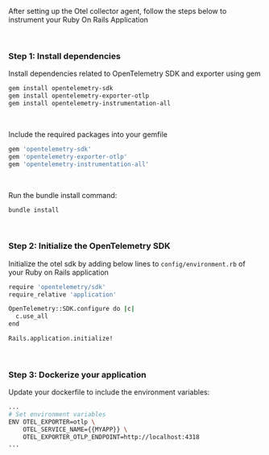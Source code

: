 &nbsp;

After setting up the Otel collector agent, follow the steps below to instrument your Ruby On Rails Application

&nbsp;

### Step 1: Install dependencies
Install dependencies related to OpenTelemetry SDK and exporter using gem
```bash
gem install opentelemetry-sdk
gem install opentelemetry-exporter-otlp
gem install opentelemetry-instrumentation-all
```
&nbsp;

Include the required packages into your gemfile
```bash
gem 'opentelemetry-sdk'
gem 'opentelemetry-exporter-otlp'
gem 'opentelemetry-instrumentation-all'
```
&nbsp;

Run the bundle install command:
```bash
bundle install
```
&nbsp;

### Step 2: Initialize the OpenTelemetry SDK
Initialize the otel sdk by adding below lines to `config/environment.rb` of your Ruby on Rails application

```bash
require 'opentelemetry/sdk'
require_relative 'application'

OpenTelemetry::SDK.configure do |c|
  c.use_all
end

Rails.application.initialize!
```

&nbsp;

### Step 3: Dockerize your application

Update your dockerfile to include the environment variables:

```bash
...
# Set environment variables
ENV OTEL_EXPORTER=otlp \
    OTEL_SERVICE_NAME={{MYAPP}} \
    OTEL_EXPORTER_OTLP_ENDPOINT=http://localhost:4318
...
```